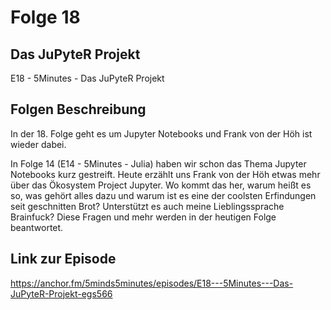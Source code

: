 # Folge 18

## Das JuPyteR Projekt

E18 - 5Minutes - Das JuPyteR Projekt

## Folgen Beschreibung

In der 18. Folge geht es um Jupyter Notebooks und Frank von der Höh ist wieder dabei.

In Folge 14 (E14 - 5Minutes - Julia) haben wir schon das Thema Jupyter Notebooks kurz gestreift. Heute erzählt uns Frank von der Höh etwas mehr über das Ökosystem Project Jupyter. Wo kommt das her, warum heißt es so, was gehört alles dazu und warum ist es eine der coolsten Erfindungen seit geschnitten Brot? Unterstützt es auch meine Lieblingssprache Brainfuck? Diese Fragen und mehr werden in der heutigen Folge beantwortet.

## Link zur Episode

<https://anchor.fm/5minds5minutes/episodes/E18---5Minutes---Das-JuPyteR-Projekt-egs566>
